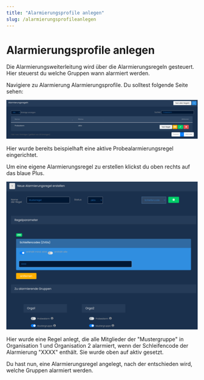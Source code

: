 ```yaml
---
title: "Alarmierungsprofile anlegen"
slug: /alarmierungsprofileanlegen
---
```


# Alarmierungsprofile anlegen

Die Alarmierungsweiterleitung wird über die Alarmierungsregeln gesteuert. Hier steuerst du welche Gruppen wann alarmiert werden.



Navigiere zu Alarmierung  Alarmierungsprofile. Du solltest folgende Seite sehen:


![](/img/image-40-1024x207.png)



Hier wurde bereits beispielhaft eine aktive Probealarmierungsregel eingerichtet.



Um eine eigene Alarmierungsregel zu erstellen klickst du oben rechts auf das blaue Plus.


![](/img/image-42-1024x790.png)



Hier wurde eine Regel anlegt, die alle Mitglieder der "Mustergruppe" in Organisation 1 und Organisation 2 alarmiert, wenn der Schleifencode der Alarmierung "XXXX" enthält. Sie wurde oben auf aktiv gesetzt.



Du hast nun, eine Alarmierungsregel angelegt, nach der entschieden wird, welche Gruppen alarmiert werden.